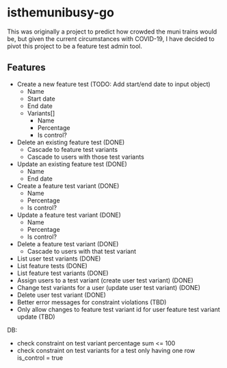 # isthemunibusy-go

This was originally a project to predict how crowded the muni trains would be, but given the current circumstances with COVID-19, I have decided to pivot this project to be a feature test admin tool.

## Features
- Create a new feature test (TODO: Add start/end date to input object)
    - Name
    - Start date
    - End date
    - Variants[]
        - Name
        - Percentage
        - Is control?
- Delete an existing feature test (DONE)
    - Cascade to feature test variants 
    - Cascade to users with those test variants 
- Update an existing feature test (DONE)
    - Name
    - End date
- Create a feature test variant (DONE)
    - Name
    - Percentage
    - Is control?
- Update a feature test variant (DONE)
    - Name
    - Percentage
    - Is control?
- Delete a feature test variant (DONE)
    - Cascade to users with that test variant
- List user test variants (DONE)
- List feature tests (DONE)
- List feature test variants (DONE)
- Assign users to a test variant (create user test variant) (DONE)
- Change test variants for a user (update user test variant) (DONE)
- Delete user test variant (DONE)
- Better error messages for constraint violations (TBD)
- Only allow changes to feature test variant id for user feature test variant update (TBD)

DB:
- check constraint on test variant percentage sum <= 100
- check constraint on test variants for a test only having one row is_control = true
